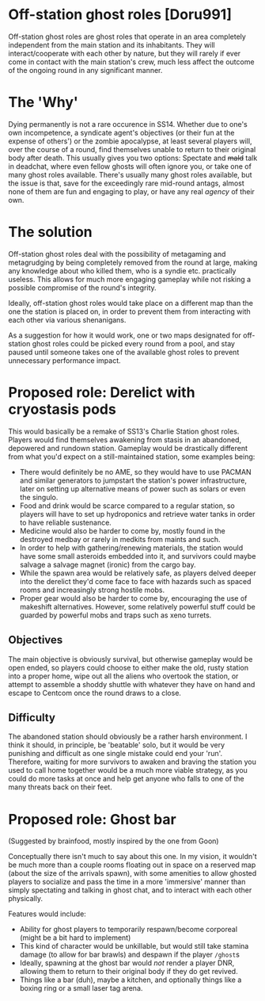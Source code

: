 # Off-station ghost roles [Doru991]
Off-station ghost roles are ghost roles that operate in an area completely independent from the main station and its inhabitants. They will interact/cooperate with each other by nature, but they will rarely if ever come in contact with the main station's crew, much less affect the outcome of the ongoing round in any significant manner.

# The 'Why'
Dying permanently is not a rare occurence in SS14. Whether due to one's own incompetence, a syndicate agent's objectives (or their fun at the expense of others') or the zombie apocalypse, at least several players will, over the course of a round, find themselves unable to return to their original body after death.
This usually gives you two options: Spectate and ~~mald~~ talk in deadchat, where even fellow ghosts will often ignore you, or take one of many ghost roles available.
There's usually many ghost roles available, but the issue is that, save for the exceedingly rare mid-round antags, almost none of them are fun and engaging to play, or have any real *agency* of their own.

# The solution
Off-station ghost roles deal with the possibility of metagaming and metagrudging by being completely removed from the round at large, making any knowledge about who killed them, who is a syndie etc. practically useless. This allows for much more engaging gameplay while not risking a possible compromise of the round's integrity.

Ideally, off-station ghost roles would take place on a different map than the one the station is placed on, in order to prevent them from interacting with each other via various shenanigans.

As a suggestion for how it would work, one or two maps designated for off-station ghost roles could be picked every round from a pool, and stay paused until someone takes one of the available ghost roles to prevent unnecessary performance impact.

# Proposed role: Derelict with cryostasis pods
This would basically be a remake of SS13's Charlie Station ghost roles.
Players would find themselves awakening from stasis in an abandoned, depowered and rundown station. Gameplay would be drastically different from what you'd expect on a still-maintained station, some examples being:
* There would definitely be no AME, so they would have to use PACMAN and similar generators to jumpstart the station's power infrastructure, later on setting up alternative means of power such as solars or even the singulo.
* Food and drink would be scarce compared to a regular station, so players will have to set up hydroponics and retrieve water tanks in order to have reliable sustenance.
* Medicine would also be harder to come by, mostly found in the destroyed medbay or rarely in medkits from maints and such.
* In order to help with gathering/renewing materials, the station would have some small asteroids embedded into it, and survivors could maybe salvage a salvage magnet (ironic) from the cargo bay.
* While the spawn area would be relatively safe, as players delved deeper into the derelict they'd come face to face with hazards such as spaced rooms and increasingly strong hostile mobs.
* Proper gear would also be harder to come by, encouraging the use of makeshift alternatives. However, some relatively powerful stuff could be guarded by powerful mobs and traps such as xeno turrets.

## Objectives
The main objective is obviously survival, but otherwise gameplay would be open ended, so players could choose to either make the old, rusty station into a proper home, wipe out all the aliens who overtook the station, or attempt to assemble a shoddy shuttle with whatever they have on hand and escape to Centcom once the round draws to a close.

## Difficulty
The abandoned station should obviously be a rather harsh environment.
I think it should, in principle, be 'beatable' solo, but it would be very punishing and difficult as one single mistake could end your 'run'. Therefore, waiting for more survivors to awaken and braving the station you used to call home together would be a much more viable strategy, as you could do more tasks at once and help get anyone who falls to one of the many threats back on their feet.

# Proposed role: Ghost bar
(Suggested by brainfood, mostly inspired by the one from Goon)

Conceptually there isn't much to say about this one.
In my vision, it wouldn't be much more than a couple rooms floating out in space on a reserved map (about the size of the arrivals spawn), with some amenities to allow ghosted players to socialize and pass the time in a more 'immersive' manner than simply spectating and talking in ghost chat, and to interact with each other physically.

Features would include:
* Ability for ghost players to temporarily respawn/become corporeal (might be a bit hard to implement)
* This kind of character would be unkillable, but would still take stamina damage (to allow for bar brawls) and despawn if the player `/ghost`s
* Ideally, spawning at the ghost bar would *not* render a player DNR, allowing them to return to their original body if they do get revived.
* Things like a bar (duh), maybe a kitchen, and optionally things like a boxing ring or a small laser tag arena.
